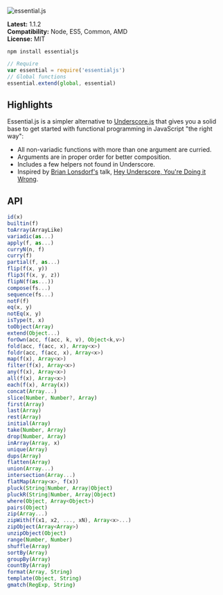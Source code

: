 ![essential.js](http://i.imgur.com/CalNHKK.png)

**Latest:** 1.1.2  
**Compatibility:** Node, ES5, Common, AMD  
**License:** MIT

```
npm install essentialjs
```

```javascript
// Require
var essential = require('essentialjs')
// Global functions
essential.extend(global, essential)
```

## Highlights

Essential.js is a simpler alternative to [Underscore.js](http://underscorejs.org/) that gives you a solid base to get started with functional programming in JavaScript "the right way":

- All non-variadic functions with more than one argument are curried.
- Arguments are in proper order for better composition.
- Includes a few helpers not found in Underscore.
- Inspired by [Brian Lonsdorf's](https://github.com/DrBoolean) talk, [Hey Underscore, You're Doing it Wrong](https://www.youtube.com/watch?v=m3svKOdZijA).

## API

```javascript
id(x)  
builtin(f)  
toArray(ArrayLike)  
variadic(as...)  
apply(f, as...)  
curryN(n, f)  
curry(f)  
partial(f, as...)  
flip(f(x, y))  
flip3(f(x, y, z))  
flipN(f(as...))  
compose(fs...)  
sequence(fs...)  
notF(f)  
eq(x, y)  
notEq(x, y)  
isType(t, x)  
toObject(Array)  
extend(Object...)  
forOwn(acc, f(acc, k, v), Object<k,v>)  
fold(acc, f(acc, x), Array<x>)  
foldr(acc, f(acc, x), Array<x>)  
map(f(x), Array<x>)  
filter(f(x), Array<x>)  
any(f(x), Array<x>)  
all(f(x), Array<x>)  
each(f(x), Array(x))  
concat(Array...)  
slice(Number, Number?, Array)  
first(Array)  
last(Array)  
rest(Array)  
initial(Array)  
take(Number, Array)  
drop(Number, Array)  
inArray(Array, x)  
unique(Array)  
dups(Array)  
flatten(Array)  
union(Array...)  
intersection(Array...)
flatMap(Array<x>, f(x))  
pluck(String|Number, Array|Object)  
pluckR(String|Number, Array|Object)  
where(Object, Array<Object>)  
pairs(Object)  
zip(Array...)  
zipWith(f(x1, x2, ..., xN), Array<x>...)  
zipObject(Array<Array>)  
unzipObject(Object)  
range(Number, Number)  
shuffle(Array)  
sortBy(Array)  
groupBy(Array)  
countBy(Array)  
format(Array, String)  
template(Object, String)  
gmatch(RegExp, String)  
```
